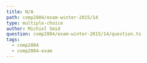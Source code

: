 ```yaml
---
title: N/A
path: comp2804/exam-winter-2015/14
type: multiple-choice
author: Michiel Smid
question: comp2804/exam-winter-2015/14/question.ts
tags:
  - comp2804
  - comp2804-exam
---
```

